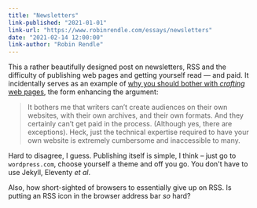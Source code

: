 ```yaml
---
title: "Newsletters"
link-published: "2021-01-01"
link-url: "https://www.robinrendle.com/essays/newsletters"
date: "2021-02-14 12:00:00"
link-author: "Robin Rendle"
---
```



This a rather beautifully designed post on newsletters, RSS and the difficulty of publishing web pages and getting yourself read — and paid. It incidentally serves as an example of [why you should bother with _crafting_ web pages](/paternoster/posts/why-brand-web-pages/), the form enhancing the argument:

> It bothers me that writers can’t create audiences on their own websites, with their own archives, and their own formats. And they certainly can’t get paid in the process. (Although yes, there are exceptions). Heck, just the technical expertise required to have your own website is extremely cumbersome and inaccessible to many.

Hard to disagree, I guess. Publishing itself is simple, I think – just go to `wordpress.com`, choose yourself a theme and off you go. You don't have to use Jekyll, Eleventy <i>et al</i>.

Also, how short-sighted of browsers to essentially give up on RSS. Is putting an RSS icon in the browser address bar _so_ hard?
